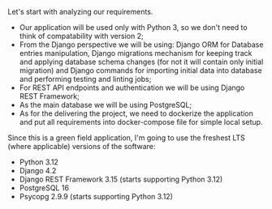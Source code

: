 Let's start with analyzing our requirements.

- Our application will be used only with Python 3, so we don't need to 
think of compatability with version 2;
- From the Django perspective we will be using: Django ORM for 
Database entries manipulation, Django migrations mechanism for 
keeping track and applying database schema changes (for not it will 
contain only initial migration) and Django commands for importing initial
data into database and performing testing and linting jobs;
- For REST API endpoints and authentication we will be using Django REST 
Framework;
- As the main database we will be using PostgreSQL;
- As for the delivering the project, we need to dockerize the application 
and put all requirements into docker-compose file for simple local setup.

Since this is a green field application, I'm going to use the freshest LTS
(where applicable) versions of the software:
- Python 3.12
- Django 4.2
- Django REST Framework 3.15 (starts supporting Python 3.12)
- PostgreSQL 16 
- Psycopg 2.9.9 (starts supporting Python 3.12)

